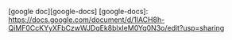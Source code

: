 [google doc][google-docs]
[google-docs]: https://docs.google.com/document/d/1lACH8h-QiMF0CcKYyXFbCzwWJDqEk8blxIeM0Yq0N3o/edit?usp=sharing

